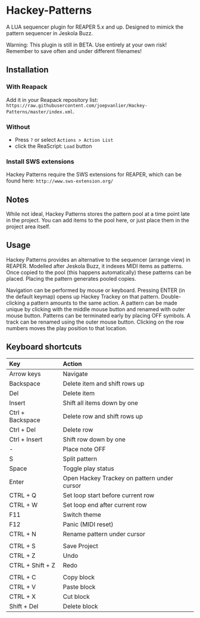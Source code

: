 # Hackey-Patterns

A LUA sequencer plugin for REAPER 5.x and up. Designed to mimick the pattern sequencer in Jeskola Buzz.

Warning: This plugin is still in BETA. Use entirely at your own risk! Remember to save often and under different filenames!

## Installation
### With Reapack
Add it in your Reapack repository list: `https://raw.githubusercontent.com/joepvanlier/Hackey-Patterns/master/index.xml`.

### Without
- Press `?` or select `Actions > Action List`
- click the ReaScript: `Load` button

### Install SWS extensions
Hackey Patterns require the SWS extensions for REAPER, which can be found here: `http://www.sws-extension.org/`

## Notes
While not ideal, Hackey Patterns stores the pattern pool at a time point late in the project. You can add items to the pool here, or just place them in the project 
area itself.

## Usage
Hackey Patterns provides an alternative to the sequencer (arrange view) in REAPER. Modelled after Jeskola Buzz, it indexes MIDI items as patterns. 
Once copied to the pool (this happens automatically) these patterns can be placed. Placing the pattern generates pooled copies.

Navigation can be performed by mouse or keyboard. Pressing ENTER (in the default keymap) opens up Hackey Trackey on that pattern. Double-clicking a pattern 
amounts to the same action. A pattern can be made unique by clicking with the middle mouse button and renamed with outer mouse button. Patterns can be terminated 
early by placing OFF symbols. A track can be renamed using the outer mouse button. Clicking on the row numbers moves the play position to that location.

## Keyboard shortcuts

  | Key                                   | Action                                                                |
  |:--------------------------------------|:----------------------------------------------------------------------|
  | Arrow keys                            | Navigate                                                              |
  | Backspace                             | Delete item and shift rows up                                         |
  | Del                                   | Delete item                                                           |
  | Insert                                | Shift all items down by one                                           |
  | Ctrl + Backspace                      | Delete row and shift rows up                                          |
  | Ctrl + Del                            | Delete row                                                            |    
  | Ctrl + Insert                         | Shift row down by one                                                 |
  | \-                                    | Place note OFF                                                        |
  | S                                     | Split pattern                                                         |
  | Space                                 | Toggle play status                                                    |  
  | Enter                                 | Open Hackey Trackey on pattern under cursor                           |
  | CTRL \+ Q                             | Set loop start before current row                                     |
  | CTRL \+ W                             | Set loop end after current row                                        |
  | F11                                   | Switch theme                                                          |
  | F12                                   | Panic (MIDI reset)                                                    |
  | CTRL + N                              | Rename pattern under cursor                                           |
  |                                       |                                                                       |
  | CTRL + S                              | Save Project                                                          |
  | CTRL + Z                              | Undo                                                                  |
  | CTRL + Shift + Z                      | Redo                                                                  |
  |                                       |                                                                       |
  | CTRL + C                              | Copy block                                                            |
  | CTRL + V                              | Paste block                                                           |
  | CTRL + X                              | Cut block                                                             |
  | Shift + Del                           | Delete block                                                          |


